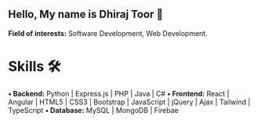 ## Hello, My name is Dhiraj Toor 👋

**Field of interests:** Software Development, Web Development.

# Skills 🛠️
**•	Backend:** Python | Express.js | PHP | Java | C#
**•	Frontend:** React | Angular | HTML5 | CSS3 | Bootstrap | JavaScript | jQuery | Ajax | Tailwind | TypeScript 
**•	Database:** MySQL | MongoDB | Firebae





